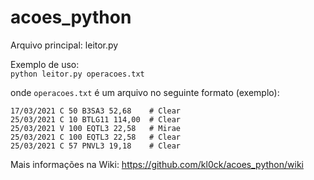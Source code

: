 # acoes_python

Arquivo principal: leitor.py  

Exemplo de uso:  
  `python leitor.py operacoes.txt`  

onde `operacoes.txt` é um arquivo no seguinte formato (exemplo):   

```
17/03/2021 C 50 B3SA3 52,68    # Clear  
25/03/2021 C 10 BTLG11 114,00  # Clear  
25/03/2021 V 100 EQTL3 22,58   # Mirae  
25/03/2021 C 100 EQTL3 22,58   # Clear  
25/03/2021 C 57 PNVL3 19,18    # Clear  
```

Mais informações na Wiki:
https://github.com/kl0ck/acoes_python/wiki
